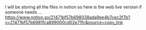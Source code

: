 I will be storing all the files in notion so here is the web live version if someone needs ...
https://www.notion.so/21471bf57b698038ada9ee4b7cec2f7b?v=21471bf57b6981fca899000cd02e71fc&source=copy_link

